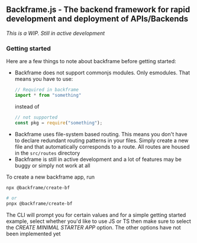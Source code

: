 ## Backframe.js - The backend framework for rapid development and deployment of APIs/Backends

_This is a WIP. Still in active development_ 

### Getting started

Here are a few things to note about backframe before getting started:

- Backframe does not support commonjs modules. Only esmodules. That means you have to use:
  ```js
  // Required in backframe
  import * from "something"
  ```
  instead of
  ```js
  // not supported
  const pkg = require("something");
  ```
- Backframe uses file-system based routing. This means you don't have to declare redundant routing patterns in your files. Simply create a new file and that automatically corresponds to a route. All routes are housed in the `src/routes` directory
- Backframe is still in active development and a lot of features may be buggy or simply not work at all

To create a new backframe app, run

```bash
npx @backframe/create-bf

# or
pnpx @backframe/create-bf

```

The CLI will prompt you for certain values and for a simple getting started example, select whether you'd like to use JS or TS then make sure to select the _CREATE MINIMAL STARTER APP_ option.
The other options have not been implemented yet
